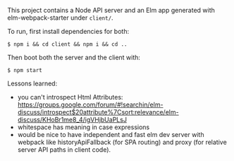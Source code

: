This project contains a Node API server and an Elm app generated with elm-webpack-starter under `client/`.

To run, first install dependencies for both:

```
$ npm i && cd client && npm i && cd ..
```

Then boot both the server and the client with:

```
$ npm start
```

Lessons learned:
- you can't introspect Html Attributes: https://groups.google.com/forum/#!searchin/elm-discuss/introspect$20attribute%7Csort:relevance/elm-discuss/KHoBr1me8_4/igVHjbUaPLsJ
- whitespace has meaning in case expressions
- would be nice to have independent and fast elm dev server with webpack like historyApiFallback (for SPA routing) and proxy (for relative server API paths in client code). 
